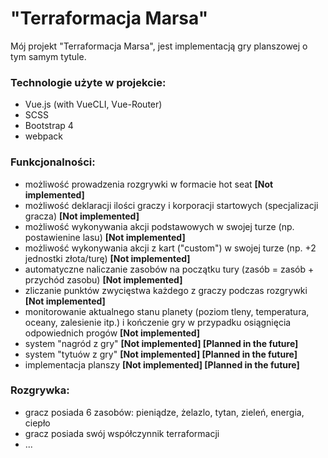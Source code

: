 # "Terraformacja Marsa"

Mój projekt "Terraformacja Marsa", jest implementacją gry planszowej o tym samym tytule.

### Technologie użyte w projekcie:
 - Vue.js (with VueCLI, Vue-Router)
 - SCSS
 - Bootstrap 4
 - webpack

### Funkcjonalności:
 - możliwość prowadzenia rozgrywki w formacie hot seat
  **[Not implemented]**
 - możliwość deklaracji ilości graczy i korporacji startowych (specjalizacji gracza)
  **[Not implemented]**
 - możliwość wykonywania akcji podstawowych w swojej turze (np. postawienine lasu)
  **[Not implemented]**
 - możliwość wykonywania akcji z kart ("custom") w swojej turze (np. +2 jednostki złota/turę)
  **[Not implemented]**
 - automatyczne naliczanie zasobów na początku tury (zasób = zasób + przychód zasobu)
  **[Not implemented]**
 - zliczanie punktów zwycięstwa każdego z graczy podczas rozgrywki
  **[Not implemented]**
 - monitorowanie aktualnego stanu planety (poziom tleny, temperatura, oceany, zalesienie itp.) i kończenie gry w przypadku osiągnięcia odpowiednich progów
  **[Not implemented]**
 - system "nagród z gry"
  **[Not implemented] [Planned in the future]**
 - system "tytuów z gry"
  **[Not implemented] [Planned in the future]**
 - implementacja planszy
  **[Not implemented] [Planned in the future]**

### Rozgrywka:
- gracz posiada 6 zasobów: pieniądze, żelazlo, tytan, zieleń, energia, ciepło
- gracz posiada swój współczynnik terraformacji
- ...


